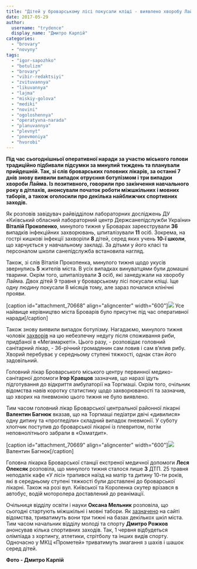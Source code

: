 ```yaml
---
title: "Дітей у броварському лісі покусали кліщі - виявлено хворобу Лайма, - оперативні новини"
date: 2017-05-29
author: 
  username: "trydence"
  display_name: "Дмитро Карпій"
categories: 
  - "brovary"
  - "novyny"
tags: 
  - "igor-sapozhko"
  - "botulizm"
  - "brovary"
  - "vibir-redaktsiyi"
  - "zvituvannya"
  - "likuvannya"
  - "lajma"
  - "miskiy-golova"
  - "mediki"
  - "novini"
  - "ogoloshennya"
  - "operatyvna-narada"
  - "planuvannya"
  - "plevnyt"
  - "pnevmoniya"
  - "hvorobi"
---
```


**Під час сьогоднішньої оперативної наради за участю міського голови традиційно підбивали підсумки за минулий тиждень та планували прийдешній. Так, зі слів броварських головних лікарів, за останні 7 днів знову виявили випадок отруєння ботулізмом і три випадки хвороби Лайма. Із позитивного, говорили про закінчення навчального року в дітлахів, анонсували початок роботи міжшкільних і мовних таборів, а також оголосили про декілька найближчих спортивних заходів.**

Як розповів завідувач райвідділом лабораторних досліджень ДУ «Київський обласний лабораторний центр Держсанепідслужби України» **Віталій Прокопенко**, минулого тижня у Броварах зареєстрували **36** випадків інфекційних захворювань, шпиталізували **11** осіб. Зокрема, на гострі кишкові інфекції захворіли **8** дітей, серед яких учень **10-ї школи**, що харчується у навчальному закладі. За дітьми у його класі та персоналом школи санепідслужба встановила нагляд.

Також, зі слів Віталія Прокопенка, минулого тижня щодо укусів звернулись **5** жителів міста. В усіх випадках винуватцями були домашні тварини. Окрім того, шпиталізували **3** осіб, які занедужали на хворобу Лайма. Двох дітей 9 травня у броварському лісі покусали кліщі. Іще одну людину покусали 8 місяців тому, але зараз почалися клінічні прояви.

\[caption id="attachment\_70668" align="aligncenter" width="600"\][![](https://mpz.brovary.org/wp-content/uploads/2017/05/Operatyvna-narada-chynovnyky-29.05.2017_00002.jpg)](https://mpz.brovary.org/wp-content/uploads/2017/05/Operatyvna-narada-chynovnyky-29.05.2017_00002.jpg) Усе найвище керівництво міста Броварів було присутнє під час оперативної наради\[/caption\]

Також знову виявили випадок ботулізму. Нагадаємо, минулого тижня чоловік [захворів](https://mpz.brovary.org/botulizm-vid-ryby-v-megamarketi-ta-remont-kanalizatsiyi-bilya-trykotazhky-operatyvni-novyny/) на цю небезпечну недугу після споживання риби, придбаної в «Мегамаркеті». Цього разу, - розповідає головний санітарний лікар, - 36-річний громадянин сам ловив і сам в’ялив рибу. Хворий перебуває у середньому ступені тяжкості, однак стан його задовільний.

Головний лікар Броварського міського центру первинної медико-санітарної допомоги **Ігор Кравцов** зазначив, що наразі ідуть підготування до відкриття амбулаторії на Торгмаші. Окрім того, очільник відомства навів коротку статистику щодо захворюваності та зазначив, що хворих на пневмонію цього тижня не було виявлено.

Тим часом головний лікар Броварської центральної районної лікарні **Валентин Багнюк** вказав, що на Торгмаші педіатри двічі «дивилися» одну дитину та «прогледіли» складний випадок пневмонії. У суботу хлопчик поступив до броварської лікарні із плевритом, потім неповнолітнього забрали в «Охматдит».

\[caption id="attachment\_70669" align="aligncenter" width="600"\][![](https://mpz.brovary.org/wp-content/uploads/2017/05/Operatyvna-narada-chynovnyky-29.05.2017_00007.jpg)](https://mpz.brovary.org/wp-content/uploads/2017/05/Operatyvna-narada-chynovnyky-29.05.2017_00007.jpg) Валентин Багнюк\[/caption\]

Головна лікарка Броварської станції екстреної медичної допомоги **Леся Олексяк** розповіла, що минулого тижня сталося лише **3** ДТП. 25 травня неподалік кафе «У лісі» трапився наїзд на матір та дитину 10-ти років, які в середньому ступені тяжкості були доставлені до броварської лікарні. Також на розі вул. Київської та Короленка скутер врізався в автобус, водій моторолера доставлений до реанімації.

Очільниця відділу освіти і науки **Оксана Мельник** розповіла, що сьогодні стартують міжшкільні і мовні табори. Як [зазначено](https://drive.google.com/file/d/0B1SQBvDiNc6sNW52c0NHa3NEcjk0dk5ZbW1qaHJwVXg4STFF/view) на сайті відомства, триватимуть вони три тижні на базах декількох шкіл міста. Тим часом начальник відділу молоді та спорту **Дмитро Рожков** анонсував кілька спортивних заходів. Так, 1 червня відбудеться олімпіада з хортингу, атлетики, стрітболу та інших видів спорту. Одночасно у МКЦ «Прометей» триватимуть змагання з шахів і шашок серед дітей.

**Фото - Дмитро Карпій**
